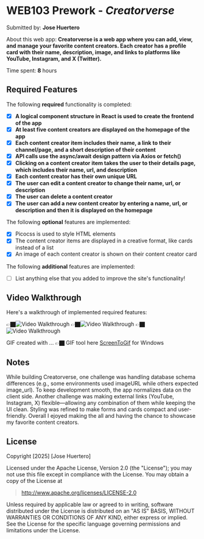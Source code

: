 # WEB103 Prework - *Creatorverse*

Submitted by: **Jose Huertero**

About this web app: **Creatorverse is a web app where you can add, view, and manage your favorite content creators. Each creator has a profile card with their name, description, image, and links to platforms like YouTube, Instagram, and X (Twitter).**

Time spent: **8** hours

## Required Features

The following **required** functionality is completed:

<!-- 👉🏿👉🏿👉🏿 Make sure to check off completed functionality below -->
- [X] **A logical component structure in React is used to create the frontend of the app**
- [X] **At least five content creators are displayed on the homepage of the app**
- [X] **Each content creator item includes their name, a link to their channel/page, and a short description of their content**
- [X] **API calls use the async/await design pattern via Axios or fetch()**
- [X] **Clicking on a content creator item takes the user to their details page, which includes their name, url, and description**
- [X] **Each content creator has their own unique URL**
- [X] **The user can edit a content creator to change their name, url, or description**
- [X] **The user can delete a content creator**
- [X] **The user can add a new content creator by entering a name, url, or description and then it is displayed on the homepage**

The following **optional** features are implemented:

- [X] Picocss is used to style HTML elements
- [X] The content creator items are displayed in a creative format, like cards instead of a list
- [X] An image of each content creator is shown on their content creator card

The following **additional** features are implemented:

* [ ] List anything else that you added to improve the site's functionality!

## Video Walkthrough

Here's a walkthrough of implemented required features:

👉🏿<img src='https://imgur.com/IEsc3zg.gif' title='Video Walkthrough' width='' alt='Video Walkthrough' />
👉🏿<img src='https://imgur.com/D7X48oY.gif' title='Video Walkthrough' width='' alt='Video Walkthrough' />
👉🏿<img src='https://imgur.com/kVqJSJW.gif' title='Video Walkthrough' width='' alt='Video Walkthrough' />



<!-- Replace this with whatever GIF tool you used! -->
GIF created with ...  👉🏿 GIF tool here
[ScreenToGif](https://www.screentogif.com/) for Windows


## Notes

While building Creatorverse, one challenge was handling database schema differences (e.g., some environments used imageURL while others expected image_url). To keep development smooth, the app normalizes data on the client side. Another challenge was making external links (YouTube, Instagram, X) flexible—allowing any combination of them while keeping the UI clean. Styling was refined to make forms and cards compact and user-friendly. Overall I ejoyed making the all and having the chance to showcase my favorite content creators.

## License

Copyright [2025] [Jose Huertero]

Licensed under the Apache License, Version 2.0 (the "License"); you may not use this file except in compliance with the License. You may obtain a copy of the License at

> http://www.apache.org/licenses/LICENSE-2.0

Unless required by applicable law or agreed to in writing, software distributed under the License is distributed on an "AS IS" BASIS, WITHOUT WARRANTIES OR CONDITIONS OF ANY KIND, either express or implied. See the License for the specific language governing permissions and limitations under the License.
